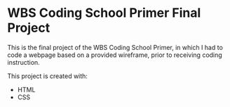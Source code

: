 # WBS Coding School Primer Final Project

This is the final project of the WBS Coding School Primer, in which I had to code a webpage based on a provided wireframe, prior to receiving coding instruction.

This project is created with:
- HTML
- CSS
